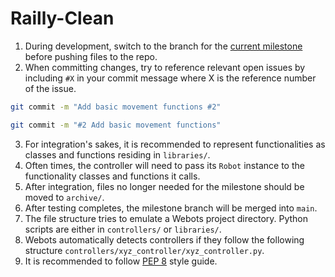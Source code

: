 # Railly-Clean

1. During development, switch to the branch for the [current milestone](https://github.com/SDP-Team10/Railly-Clean/tree/table-sanitisation) before pushing files to the repo.
2. When committing changes, try to reference relevant open issues by including `#X` in your commit message where X is the reference number of the issue.
```bash
git commit -m "Add basic movement functions #2"
```
```bash
git commit -m "#2 Add basic movement functions"
```
3. For integration's sakes, it is recommended to represent functionalities as classes and functions residing in `libraries/`.
4. Often times, the controller will need to pass its `Robot` instance to the functionality classes and functions it calls.
5. After integration, files no longer needed for the milestone should be moved to `archive/`.
6. After testing completes, the milestone branch will be merged into `main`.
7. The file structure tries to emulate a Webots project directory. Python scripts are either in `controllers/` or `libraries/`.
8. Webots automatically detects controllers if they follow the following structure `controllers/xyz_controller/xyz_controller.py`.
9. It is recommended to follow [PEP 8](https://www.python.org/dev/peps/pep-0008/) style guide.
